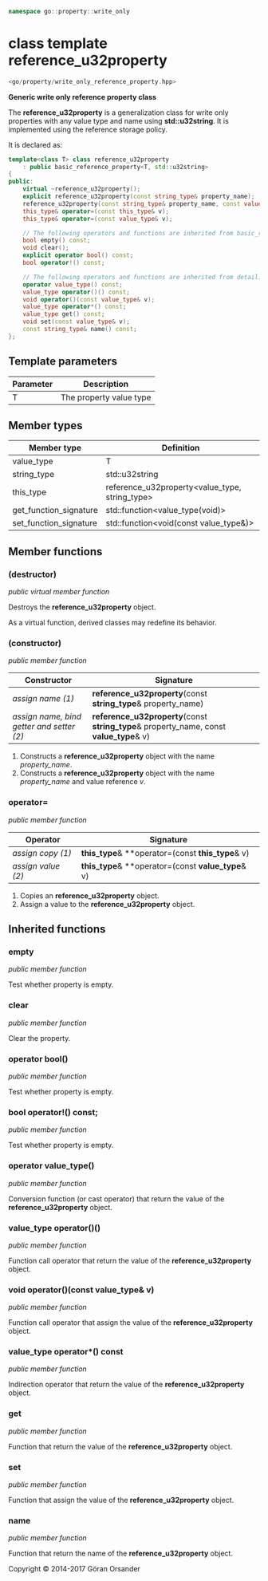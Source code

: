 ```c++
namespace go::property::write_only
```

# class template reference_u32property

```c++
<go/property/write_only_reference_property.hpp>
```

**Generic write only reference property class**

The **reference_u32property** is a generalization class for write only properties with any value type and name using **std::u32string**.
It is implemented using the reference storage policy.

It is declared as:

```c++
template<class T> class reference_u32property
    : public basic_reference_property<T, std::u32string>
{
public:
    virtual ~reference_u32property();
    explicit reference_u32property(const string_type& property_name);
    reference_u32property(const string_type& property_name, const value_type& v);
    this_type& operator=(const this_type& v);
    this_type& operator=(const value_type& v);

    // The following operators and functions are inherited from basic_reference_property<T, std::u32string>
    bool empty() const;
    void clear();
    explicit operator bool() const;
    bool operator!() const;

    // The following operators and functions are inherited from detail::property_base<T, policy::reference<T>, std::u32string>
    operator value_type() const;
    value_type operator()() const;
    void operator()(const value_type& v);
    value_type operator*() const;
    value_type get() const;
    void set(const value_type& v);
    const string_type& name() const;
};
```

## Template parameters

Parameter | Description
-|-
T | The property value type

## Member types

Member type | Definition
-|-
value_type | T
string_type | std::u32string
this_type | reference_u32property<value_type, string_type>
get_function_signature | std::function<value_type(void)>
set_function_signature | std::function<void(const value_type&)>

## Member functions

### (destructor)

*public virtual member function*

Destroys the **reference_u32property** object.

As a virtual function, derived classes may redefine its behavior.

### (constructor)

*public member function*

Constructor | Signature
-|-
*assign name (1)* | **reference_u32property**(const **string_type**& property_name)
*assign name, bind getter and setter (2)* | **reference_u32property**(const **string_type**& property_name, const **value_type**& v)

1. Constructs a **reference_u32property** object with the name *property_name*.
2. Constructs a **reference_u32property** object with the name *property_name* and value reference *v*.

### operator=

*public member function*

Operator | Signature
-|-
*assign copy (1)* | **this_type**& **operator=(const **this_type**& v)
*assign value (2)* | **this_type**& **operator=(const **value_type**& v)

1. Copies an **reference_u32property** object.
2. Assign a value to the **reference_u32property** object.

## Inherited functions

### empty

*public member function*

Test whether property is empty.

### clear

*public member function*

Clear the property.

### operator bool()

*public member function*

Test whether property is empty.

### bool operator!() const;

*public member function*

Test whether property is empty.

### operator value_type()

*public member function*

Conversion function (or cast operator) that return the value of the **reference_u32property** object.

### value_type operator()()

*public member function*

Function call operator that return the value of the **reference_u32property** object.

### void operator()(const value_type& v)

*public member function*

Function call operator that assign the value of the **reference_u32property** object.

### value_type operator*() const

*public member function*

Indirection operator that return the value of the **reference_u32property** object.

### get

*public member function*

Function that return the value of the **reference_u32property** object.

### set

*public member function*

Function that assign the value of the **reference_u32property** object.

### name

*public member function*

Function that return the name of the **reference_u32property** object.

Copyright &copy; 2014-2017 Göran Orsander
